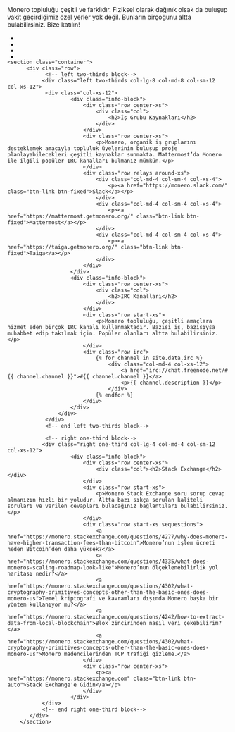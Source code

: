<div markdown="1" class="text-center container description">
Monero topluluğu çeşitli ve farklıdır. Fiziksel olarak dağınık  olsak da buluşup vakit geçirdiğimiz özel yerler yok değil. Bunların birçoğunu altta bulabilirsiniz. Bize katılın!
</div>

<div class="hangouts">
    <section class="container">   
        <ul class="row center-xs">
            <li>
                <a href="https://twitter.com/monerocurrency" target="_blank" rel="noreferrer noopener"><div class="social-icon twitter"></div></a>
            </li>
            <li>
                <a href="https://reddit.com/r/monero" target="_blank" rel="noreferrer noopener"><div class="social-icon reddit"></div></a>
            </li>
            <li>
                <a href="https://www.facebook.com/monerocurrency/" target="_blank" rel="noreferrer noopener"><div class="social-icon facebook"></div></a>
            </li>
            <li>
                <a href="https://github.com/monero-project" target="_blank" rel="noreferrer noopener"><div class="social-icon github"></div></a>
            </li>
        </ul>
    </section>

    <section class="container">
          <div class="row">
                <!-- left two-thirds block-->
               <div class="left two-thirds col-lg-8 col-md-8 col-sm-12 col-xs-12">
                <div class="col-xs-12">
                        <div class="info-block">
                            <div class="row center-xs">
                                <div class="col">
                                    <h2>İş Grubu Kaynakları</h2>
                                </div>
                            </div>
                            <div class="row center-xs">
                                <p>Monero, organik iş gruplarını desteklemek amacıyla topluluk üyelerinin buluşup proje planlayabilecekleri çeşitli kaynaklar sunmakta. Mattermost’da Monero ile ilgili popüler IRC kanalları bulmanız mümkün.</p>
                            </div>
                            <div class="row relays around-xs">
                                <div class="col-md-4 col-sm-4 col-xs-4">
                                    <p><a href="https://monero.slack.com/" class="btn-link btn-fixed">Slack</a></p>
                                </div>
                                <div class="col-md-4 col-sm-4 col-xs-4">
                                    <p><a href="https://mattermost.getmonero.org/" class="btn-link btn-fixed">Mattermost</a></p>
                                </div>
                                <div class="col-md-4 col-sm-4 col-xs-4">
                                    <p><a href="https://taiga.getmonero.org/" class="btn-link btn-fixed">Taiga</a></p>
                                </div>
                            </div>
                        </div>
                        <div class="info-block">
                            <div class="row center-xs">
                                <div class="col">
                                    <h2>IRC Kanalları</h2>
                                </div>
                            </div>
                            <div class="row start-xs">
                                <p>Monero topluluğu, çeşitli amaçlara hizmet eden birçok IRC kanalı kullanmaktadır. Bazısı iş, bazısıysa muhabbet edip takılmak için. Popüler olanları altta bulabilirsiniz.</p>
                            </div>
                            <div class="row irc">
                                {% for channel in site.data.irc %}
                                    <div class="col-md-4 col-xs-12">
                                        <a href="irc://chat.freenode.net/#{{ channel.channel }}">#{{ channel.channel }}</a>
                                        <p>{{ channel.description }}</p>
                                    </div>
                                {% endfor %}
                            </div>
                        </div>
                    </div>
                </div>
                <!-- end left two-thirds block-->

                <!-- right one-third block-->
               <div class="right one-third col-lg-4 col-md-4 col-sm-12 col-xs-12">
                        <div class="info-block">
                            <div class="row center-xs">
                                <div class="col"><h2>Stack Exchange</h2></div>
                            </div>
                            <div class="row start-xs">
                                <p>Monero Stack Exchange soru sorup cevap almanızın hızlı bir yoludur. Altta bazı sıkça sorulan kaliteli soruları ve verilen cevapları bulacağınız bağlantıları bulabilirsiniz.</p>
                            </div>
                            <div class="row start-xs sequestions">
                                <a href="https://monero.stackexchange.com/questions/4277/why-does-monero-have-higher-transaction-fees-than-bitcoin">Monero’nun işlem ücreti neden Bitcoin’den daha yüksek?</a>
                                <a href="https://monero.stackexchange.com/questions/4335/what-does-moneros-scaling-roadmap-look-like">Monero’nun ölçeklenebilirlik yol haritası nedir?</a>
                                <a href="https://monero.stackexchange.com/questions/4302/what-cryptography-primitives-concepts-other-than-the-basic-ones-does-monero-us">Temel kriptografi ve kavramları dışında Monero başka bir yöntem kullanıyor mu?</a>
                                <a href="https://monero.stackexchange.com/questions/4242/how-to-extract-data-from-local-blockchain">Blok zincirinden nasıl veri çekebilirim?</a>
                                <a href="https://monero.stackexchange.com/questions/4302/what-cryptography-primitives-concepts-other-than-the-basic-ones-does-monero-us">Monero madencilerinden TCP trafiği gizleme.</a>
                            </div>  
                            <div class="row center-xs">
                                <p><a href="https://monero.stackexchange.com" class="btn-link btn-auto">Stack Exchange'e Gidin</a></p>
                            </div>
                        </div>
               </div>
               <!-- end right one-third block-->
           </div>
        </section>

</div>
